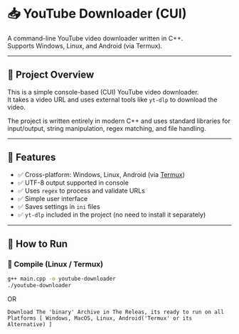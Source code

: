 # 📥 YouTube Downloader (CUI)

A command-line YouTube video downloader written in C++.  
Supports Windows, Linux, and Android (via Termux).

---

## 🧠 Project Overview

This is a simple console-based (CUI) YouTube video downloader.  
It takes a video URL and uses external tools like `yt-dlp` to download the video.

The project is written entirely in modern C++ and uses standard libraries for input/output, string manipulation, regex matching, and file handling.

---

## 🔧 Features

- ✅ Cross-platform: Windows, Linux, Android (via [Termux](https://termux.dev/))
- ✅ UTF-8 output supported in console
- ✅ Uses `regex` to process and validate URLs
- ✅ Simple user interface
- ✅ Saves settings in `ini` files
- ✅ `yt-dlp` included in the project (no need to install it separately)

---

## 🚀 How to Run

### 🧱 Compile (Linux / Termux)
```bash
g++ main.cpp -o youtube-downloader
./youtube-downloader
```
OR
```
Download The 'binary' Archive in The Releas, its ready to run on all Platforms [ Windows, MacOS, Linux, Android('Termux' or its Alternative) ]
```

